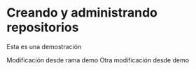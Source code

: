 # Creando y administrando repositorios

Esta es una demostración

Modificación desde rama demo
Otra modificación desde demo
